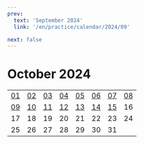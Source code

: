 ```yaml
---
prev:
  text: 'September 2024'
  link: '/en/practice/calendar/2024/09'

next: false
---
```


# October 2024

<table class="calendar">
	<tr>
		<td><a href=/en/practice/prob/2024/10/01>01</a><br><Badge type="tip" text="Def"/></td>
		<td><a href=/en/practice/prob/2024/10/02>02</a><br><Badge type="danger" text="Bid"/></td>
		<td><a href=/en/practice/prob/2024/10/03>03</a><br><Badge type="warning" text="Play"/></td>
		<td><a href=/en/practice/prob/2024/10/04>04</a><br><Badge type="warning" text="Play"/></td>
		<td><a href=/en/practice/prob/2024/10/05>05</a><br><Badge type="tip" text="Def"/></td>
		<td><a href=/en/practice/prob/2024/10/06>06</a><br><Badge type="danger" text="Bid"/></td>
		<td><a href=/en/practice/prob/2024/10/07>07</a><br><Badge type="warning" text="Play"/></td>
		<td><a href=/en/practice/prob/2024/10/08>08</a><br><Badge type="tip" text="Def"/></td>
	</tr>
	<tr>
		<td><a href=/en/practice/prob/2024/10/09>09</a><br><Badge type="danger" text="Bid"/></td>
		<td><a href=/en/practice/prob/2024/10/10>10</a><br><Badge type="warning" text="Play"/></td>
		<td><a href=/en/practice/prob/2024/10/11>11</a><br><Badge type="warning" text="Play"/></td>
		<td><a href=/en/practice/prob/2024/10/12>12</a><br><Badge type="warning" text="Play"/></td>
		<td><a href=/en/practice/prob/2024/10/13>13</a><br><Badge type="danger" text="Bid"/></td>
		<td><a href=/en/practice/prob/2024/10/14>14</a><br><Badge type="warning" text="Play"/></td>
		<td><a href=/en/practice/prob/2024/10/15>15</a><br><Badge type="tip" text="Def"/></td>
		<td>16</td>
	</tr>
	<tr>
		<td>17</td>
		<td>18</td>
		<td>19</td>
		<td>20</td>
		<td>21</td>
		<td>22</td>
		<td>23</td>
		<td>24</td>
	</tr>
    <tr>
        <td>25</td>
		<td>26</td>
		<td>27</td>
		<td>28</td>
		<td>29</td>
		<td>30</td>
		<td>31</td>
		<td></td>
	</tr>
</table>

[<Badge type="tip" text="Learning ->"/>](/en/learning/calendar/2024/10) <Badge type="info" text="&uarr; Practice"/>